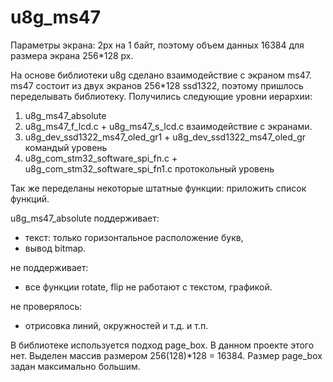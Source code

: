 # u8g_ms47
Параметры экрана: 2px на 1 байт, поэтому объем данных 16384 для размера экрана 256*128 px.

На основе библиотеки u8g сделано взаимодействие с экраном ms47. 
ms47 состоит из двух экранов 256*128 ssd1322, поэтому пришлось переделывать библиотеку. 
Получились следующие уровни иерархии:
 1. u8g_ms47_absolute
 2. u8g_ms47_f_lcd.с + u8g_ms47_s_lcd.с  взаимодействие с экранами.
 3. u8g_dev_ssd1322_ms47_oled_gr1 + u8g_dev_ssd1322_ms47_oled_gr командый уровень
 4. u8g_com_stm32_software_spi_fn.c + u8g_com_stm32_software_spi_fn1.c протокольный уровень
 
 Так же переделаны некоторые штатные функции:
 приложить список функций.
 
 u8g_ms47_absolute поддерживает:
  - текст: только горизонтальное расположение букв, 
  - вывод bitmap.
  
  не поддерживает:  
  - все функции rotate, flip не работают с текстом, графикой.
  
  не проверялось:
  - отрисовка линий, окружностей и т.д. и т.п.
  
 В библиотеке используется подход page_box. В данном проекте этого нет. Выделен массив размером 256(128)*128 = 16384. 
 Размер page_box задан максимально большим.
 
